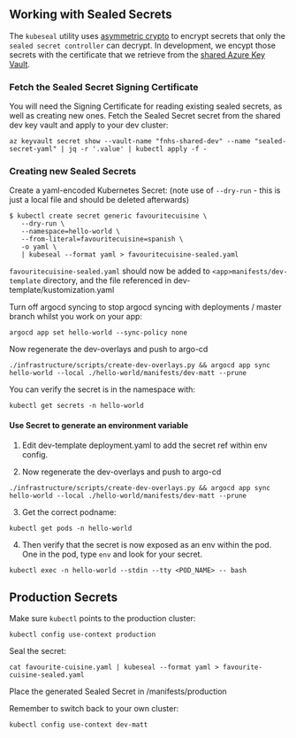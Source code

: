 ## Working with Sealed Secrets

The `kubeseal` utility uses [asymmetric crypto](https://www.futurelearn.com/courses/encryption-and-cryptography/0/steps/64720) to encrypt secrets that only the `sealed secret controller` can decrypt. In development, we encypt those secrets with the certificate that we retrieve from the [shared Azure Key Vault](https://portal.azure.com/#@red-badger.com/resource/subscriptions/4a4be66c-9000-4906-8253-6a73f09f418d/resourceGroups/vault/providers/Microsoft.KeyVault/vaults/fnhs-shared-dev/overview).

### Fetch the Sealed Secret Signing Certificate
You will need the Signing Certificate for reading existing sealed secrets, as well as creating new ones. Fetch the Sealed Secret secret from the shared dev key vault and apply to your dev cluster:
```
az keyvault secret show --vault-name "fnhs-shared-dev" --name "sealed-secret-yaml" | jq -r '.value' | kubectl apply -f -
```

### Creating new Sealed Secrets

Create a yaml-encoded Kubernetes Secret: (note use of `--dry-run` - this is just a local file and should be deleted afterwards)
```
$ kubectl create secret generic favouritecuisine \
   --dry-run \
   --namespace=hello-world \
   --from-literal=favouritecuisine=spanish \
   -o yaml \
   | kubeseal --format yaml > favouritecuisine-sealed.yaml
```

`favouritecuisine-sealed.yaml` should now be added to `<app>manifests/dev-template` directory, and the file referenced in dev-template/kustomization.yaml

Turn off argocd syncing to stop argocd syncing with deployments / master branch whilst you work on your app:
```
argocd app set hello-world --sync-policy none
```

Now regenerate the dev-overlays and push to argo-cd
```
./infrastructure/scripts/create-dev-overlays.py && argocd app sync hello-world --local ./hello-world/manifests/dev-matt --prune
```

You can verify the secret is in the namespace with:
```
kubectl get secrets -n hello-world
```

#### Use Secret to generate an environment variable
1. Edit dev-template deployment.yaml to add the secret ref within env config.

2. Now regenerate the dev-overlays and push to argo-cd
```
./infrastructure/scripts/create-dev-overlays.py && argocd app sync hello-world --local ./hello-world/manifests/dev-matt --prune
```

3. Get the correct podname: 
```
kubectl get pods -n hello-world
```

4. Then verify that the secret is now exposed as an env within the pod. One in the pod, type `env` and look for your secret.
```
kubectl exec -n hello-world --stdin --tty <POD_NAME> -- bash
```


## Production Secrets

Make sure `kubectl` points to the production cluster:
```
kubectl config use-context production 
```

Seal the secret:
```
cat favourite-cuisine.yaml | kubeseal --format yaml > favourite-cuisine-sealed.yaml
```

Place the generated Sealed Secret in <app>/manifests/production

Remember to switch back to your own cluster:
   ```
   kubectl config use-context dev-matt
   ```

